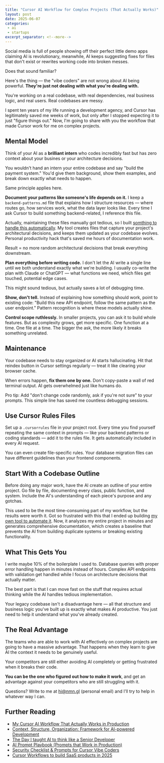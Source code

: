 ```yaml
---
title: "Cursor AI Workflow for Complex Projects (That Actually Works)"
layout: post
date: 2025-06-07
categories:
 - ai
 - startups
excerpt_separator: <!--more-->
---
```


Social media is full of people showing off their perfect little demo apps claiming AI is revolutionary, meanwhile, AI keeps suggesting fixes for files that don't exist or rewrites working code into broken messes.

Does that sound familiar?

Here's the thing — the "vibe coders" are not wrong about AI being powerful. **They're just not dealing with what you're dealing with.** 

You're working on a real codebase, with real dependencies, real business logic, and real users. Real codebases are messy.

I spent ten years of my life running a development agency, and Cursor has legitimately saved me weeks of work, but only after I stopped expecting it to just "figure things out." Now, I'm going to share with you the workflow that made Cursor work for me on complex projects.

<!--more-->

## Mental Model

Think of your AI as a **brilliant intern** who codes incredibly fast but has zero context about your busines or your architecture decisions.

You wouldn't hand an intern your entire codebase and say "build the payment system." You'd give them background, show them examples, and break down exactly what needs to happen.

Same principle applies here.

**Document your patterns like someone's life depends on it.** I keep a `backend-patterns.md` file that explains how I structure resources — where routes go, how services work, what the data layer looks like. Every time I ask Cursor to build something backend-related, I reference this file.

Actually, maintaining these files manually got tedious, so I built [somthing to handle this automatically](https://gigamind.dev/?utm_source=blog&utm_medium=cursor-complex-projects&utm_campaign=cursor-complex-projects). My tool creates files that capture your project's architectural decisions, and keeps them updated as your codebase evolves. Personal productivity hack that's saved me hours of documentation work.

Result = no more random architectural decisions that break everything downstream.

**Plan everything before writing code.** I don't let the AI write a single line until we both understand exactly what we're building. I usually co-write the plan with Claude or ChatGPT — what functions we need, which files get touched, potential edge cases.

This might sound tedious, but actually saves a lot of debugging time.

**Show, don't tell.** Instead of explaining how something should work, point to existing code: "Build this new API endpoint, follow the same pattern as the user endpoint." Pattern recognition is where these models actually shine.

**Control scope ruthlessly.** In smaller projects, you can ask it to build whole features. But as complexity grows, get more specific. One function at a time. One file at a time. The bigger the ask, the more likely it breaks something unrelated.

## Maintenance

Your codebase needs to stay organized or AI starts hallucinating. Hit that reindex button in Cursor settings regularly — treat it like clearing your browser cache.

When errors happen, **fix them one by one.** Don't copy-paste a wall of red terminal output. AI gets overwhelmed just like humans do.

Pro tip: Add "don't change code randomly, ask if you're not sure" to your prompts. This simple line has saved me countless debugging sessions.

## Use Cursor Rules Files

Set up a `.cursorrules` file in your project root. Every time you find yourself repeating the same context in prompts — like your backend patterns or coding standards — add it to the rules file. It gets automatically included in every AI request.

You can even create file-specific rules. Your database migration files can have different guidelines than your frontend components.

## Start With a Codebase Outline

Before doing any major work, have the AI create an outline of your entire project. Go file by file, documenting every class, public function, and system. Include the AI's understanding of each piece's purpose and any gotchas.

This used to be the most time-consuming part of my workflow, but the results were worth it. Got so frustrated with this that I ended up building [my own tool to automate it](https://gigamind.dev/?utm_source=blog&utm_medium=cursor-complex-projects&utm_campaign=cursor-complex-projects). Now, it analyzes my entire project in minutes and generates comprehensive documentation, which creates a baseline that prevents the AI from building duplicate systems or breaking existing functionality.

## What This Gets You

I write maybe 10% of the boilerplate I used to. Database queries with proper error handling happen in minutes instead of hours. Complex API endpoints with validation get handled while I focus on architecture decisions that actually matter.

The best part is that I can move fast on the stuff that requires actual thinking while the AI handles tedious implementation.

Your legacy codebase isn't a disadvantage here — all that structure and business logic you've built up is exactly what makes AI productive. You just need to help it understand what you've already created.

## The Real Advantage

The teams who are able to work with AI effectively on complex projects are going to have a massive advantage. That happens when they learn to give AI the context it needs to be genuinely useful.

Your competitors are still either avoiding AI completely or getting frustrated when it breaks their code. 

**You can be the one who figured out how to make it work**, and get an advantage against your competitors who are still struggling with it.

Questions? Write to me at [hi@nmn.gl](mailto:hi@nmn.gl) (personal email) and I'll try to help in whatever way I can.

## Further Reading

* [My Cursor AI Workflow That Actually Works in Production](/blog/cursor-guide?utm_source=blog&utm_medium=cursor-complex-projects&utm_campaign=cursor-complex-projects)
* [Context, Structure, Organization: Framework for AI-powered Development](/blog/ai-dev-tips?utm_source=blog&utm_medium=cursor-complex-projects&utm_campaign=cursor-complex-projects)
* [The Day I taught AI to think like a Senior Developer](/blog/ai-understand-senior-developer?utm_source=blog&utm_medium=cursor-complex-projects&utm_campaign=cursor-complex-projects)
* [AI Prompt Playbook (Prompts that Work in Production)](/blog/ai-prompt-engineering?utm_source=blog&utm_medium=cursor-complex-projects&utm_campaign=cursor-complex-projects)
* [Security Checklist & Prompts for Cursor Vibe Coders](/blog/vibe-security-checklist?utm_source=blog&utm_medium=cursor-complex-projects&utm_campaign=cursor-complex-projects)
* [Cursor Workflows to build SaaS products in 2025](/blog/building-with-ai?utm_source=blog&utm_medium=cursor-complex-projects&utm_campaign=cursor-complex-projects)
